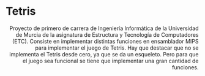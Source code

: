 # Tetris
<div style="text-align: right"> 
Proyecto de primero de carrera de Ingeniería Informática de la Universidad de Murcia de la asignatura de Estructura y Tecnología de Computadores (ETC).  Consiste en implementar distintas funciones en ensamblador MIPS para implementar el juego de Tetris. Hay que destacar que no se implementa el Tetris desde cero, ya que se da un esqueleto. Pero para que el juego sea funcional se tiene que implementar una gran cantidad de funciones.
</div>
